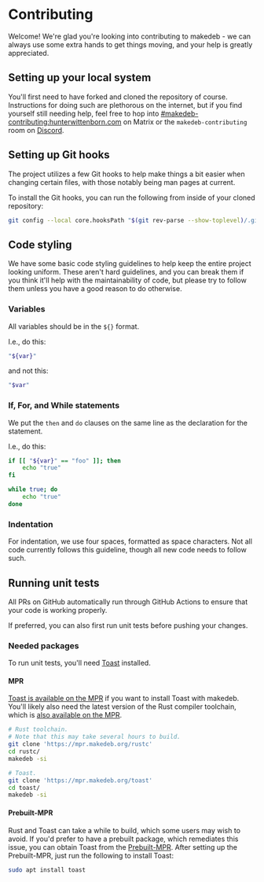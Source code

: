 # Contributing
Welcome! We're glad you're looking into contributing to makedeb - we can always use some extra hands to get things moving, and your help is greatly appreciated.

## Setting up your local system
You'll first need to have forked and cloned the repository of course. Instructions for doing such are plethorous on the internet, but if you find yourself still needing help, feel free to hop into [#makedeb-contributing:hunterwittenborn.com](https://matrix.to/#/#makedeb-contributing:hunterwittenborn.com) on Matrix or the `makedeb-contributing` room on [Discord](https://docs.makedeb.org/support/obtaining-support/#discord).

## Setting up Git hooks
The project utilizes a few Git hooks to help make things a bit easier when changing certain files, with those notably being man pages at current.

To install the Git hooks, you can run the following from inside of your cloned repository:

```sh
git config --local core.hooksPath "$(git rev-parse --show-toplevel)/.githooks/"
```

## Code styling
We have some basic code styling guidelines to help keep the entire project looking uniform. These aren't hard guidelines, and you can break them if you think it'll help with the maintainability of code, but please try to follow them unless you have a good reason to do otherwise.

### Variables
All variables should be in the `${}` format.

I.e., do this:

```sh
"${var}"
```

and not this:

```sh
"$var"
```

### If, For, and While statements
We put the `then` and `do` clauses on the same line as the declaration for the statement.

I.e., do this:

```sh
if [[ "${var}" == "foo" ]]; then
    echo "true"
fi

while true; do
    echo "true"
done
```

### Indentation
For indentation, we use four spaces, formatted as space characters. Not all code currently follows this guideline, though all new code needs to follow such.

## Running unit tests
All PRs on GitHub automatically run through GitHub Actions to ensure that your code is working properly.

If preferred, you can also first run unit tests before pushing your changes.

### Needed packages
To run unit tests, you'll need [Toast](https://github.com/stepchowfun/toast) installed.

#### MPR
[Toast is available on the MPR](https://mpr.makedeb.org/packages/toast) if you want to install Toast with makedeb. You'll likely also need the latest version of the Rust compiler toolchain, which is [also available on the MPR](https://mpr.makedeb.org/packages/rustc).

```sh
# Rust toolchain.
# Note that this may take several hours to build.
git clone 'https://mpr.makedeb.org/rustc'
cd rustc/
makedeb -si

# Toast.
git clone 'https://mpr.makedeb.org/toast'
cd toast/
makedeb -si
```

#### Prebuilt-MPR
Rust and Toast can take a while to build, which some users may wish to avoid. If you'd prefer to have a prebuilt package, which remediates this issue, you can obtain Toast from the [Prebuilt-MPR](https://docs.makedeb.org/prebuilt-mpr). After setting up the Prebuilt-MPR, just run the following to install Toast:

```sh
sudo apt install toast
```
